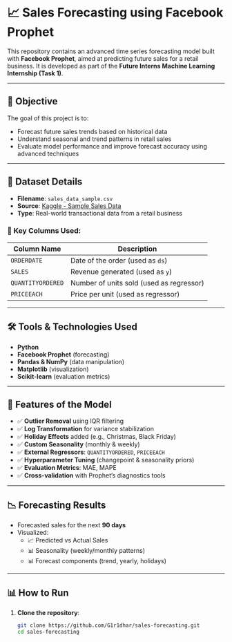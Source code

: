 # 📈 Sales Forecasting using Facebook Prophet

This repository contains an advanced time series forecasting model built with **Facebook Prophet**, aimed at predicting future sales for a retail business. It is developed as part of the **Future Interns Machine Learning Internship (Task 1)**.

---

## 🎯 Objective

The goal of this project is to:
- Forecast future sales trends based on historical data
- Understand seasonal and trend patterns in retail sales
- Evaluate model performance and improve forecast accuracy using advanced techniques

---

## 📂 Dataset Details

- **Filename**: `sales_data_sample.csv`
- **Source**: [Kaggle - Sample Sales Data](https://www.kaggle.com/datasets/kyanyoga/sample-sales-data)
- **Type**: Real-world transactional data from a retail business

### 🧾 Key Columns Used:
| Column Name         | Description                              |
|---------------------|------------------------------------------|
| `ORDERDATE`         | Date of the order (used as `ds`)         |
| `SALES`             | Revenue generated (used as `y`)          |
| `QUANTITYORDERED`   | Number of units sold (used as regressor) |
| `PRICEEACH`         | Price per unit (used as regressor)       |

---

## 🛠️ Tools & Technologies Used

- **Python**
- **Facebook Prophet** (forecasting)
- **Pandas & NumPy** (data manipulation)
- **Matplotlib** (visualization)
- **Scikit-learn** (evaluation metrics)

---

## 🚀 Features of the Model

- ✅ **Outlier Removal** using IQR filtering
- ✅ **Log Transformation** for variance stabilization
- ✅ **Holiday Effects** added (e.g., Christmas, Black Friday)
- ✅ **Custom Seasonality** (monthly & weekly)
- ✅ **External Regressors**: `QUANTITYORDERED`, `PRICEEACH`
- ✅ **Hyperparameter Tuning** (changepoint & seasonality priors)
- ✅ **Evaluation Metrics**: MAE, MAPE
- ✅ **Cross-validation** with Prophet’s diagnostics tools

---

## 📉 Forecasting Results

- Forecasted sales for the next **90 days**
- Visualized:
  - 📈 Predicted vs Actual Sales
  - 📊 Seasonality (weekly/monthly patterns)
  - 📊 Forecast components (trend, yearly, holidays)

---

## 📊 How to Run

1. **Clone the repository**:
   ```bash
   git clone https://github.com/G1r1dhar/sales-forecasting.git
   cd sales-forecasting

